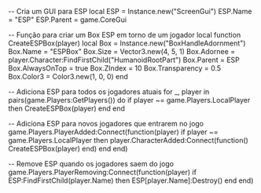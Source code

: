 -- Cria um GUI para ESP
local ESP = Instance.new("ScreenGui")
ESP.Name = "ESP"
ESP.Parent = game.CoreGui

-- Função para criar um Box ESP em torno de um jogador
local function CreateESPBox(player)
    local Box = Instance.new("BoxHandleAdornment")
    Box.Name = "ESPBox"
    Box.Size = Vector3.new(4, 5, 1)
    Box.Adornee = player.Character:FindFirstChild("HumanoidRootPart")
    Box.Parent = ESP
    Box.AlwaysOnTop = true
    Box.ZIndex = 10
    Box.Transparency = 0.5
    Box.Color3 = Color3.new(1, 0, 0)
end

-- Adiciona ESP para todos os jogadores atuais
for _, player in pairs(game.Players:GetPlayers()) do
    if player ~= game.Players.LocalPlayer then
        CreateESPBox(player)
    end
end

-- Adiciona ESP para novos jogadores que entrarem no jogo
game.Players.PlayerAdded:Connect(function(player)
    if player ~= game.Players.LocalPlayer then
        player.CharacterAdded:Connect(function()
            CreateESPBox(player)
        end)
    end
end)

-- Remove ESP quando os jogadores saem do jogo
game.Players.PlayerRemoving:Connect(function(player)
    if ESP:FindFirstChild(player.Name) then
        ESP[player.Name]:Destroy()
    end
end)
